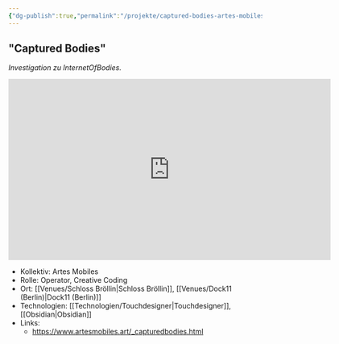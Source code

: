 ```yaml
---
{"dg-publish":true,"permalink":"/projekte/captured-bodies-artes-mobiles-schloss-broellin/","created":"2025-05-25T12:48:37.230+02:00","updated":"2025-05-25T13:31:45.680+02:00"}
---
```


## "Captured Bodies"

*Investigation zu InternetOfBodies.*

<iframe src="https://player.vimeo.com/video/858201230?h=7c1d1e05e4" width="640" height="360" frameborder="0" allow="autoplay; fullscreen; picture-in-picture" allowfullscreen></iframe>

- Kollektiv: Artes Mobiles
- Rolle: Operator, Creative Coding
- Ort: [[Venues/Schloss Bröllin\|Schloss Bröllin]], [[Venues/Dock11 (Berlin)\|Dock11 (Berlin)]]
- Technologien: [[Technologien/Touchdesigner\|Touchdesigner]], [[Obsidian\|Obsidian]]
- Links: 
	- https://www.artesmobiles.art/_capturedbodies.html

